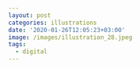 ```yaml
---
layout: post
categories: illustrations
date: '2020-01-26T12:05:23+03:00'
image: /images/illustration_28.jpeg
tags:
  - digital
---
```

